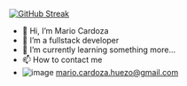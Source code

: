 [![GitHub Streak](https://streak-stats.demolab.com?user=mariocardoza&locale=es)](https://git.io/streak-stats)

- 👋 Hi, I’m Mario Cardoza
- 👀 I’m a fullstack developer
- 🌱 I’m currently learning something more...
- 📫 How to contact me 
- ![image](https://user-images.githubusercontent.com/25139696/160879986-c6ab91d7-3a1c-460a-b2c9-5d997641a335.png)  mario.cardoza.huezo@gmail.com


<!---
mariocardoza/mariocardoza is a ✨ special ✨ repository because its `README.md` (this file) appears on your GitHub profile.
You can click the Preview link to take a look at your changes.
--->
